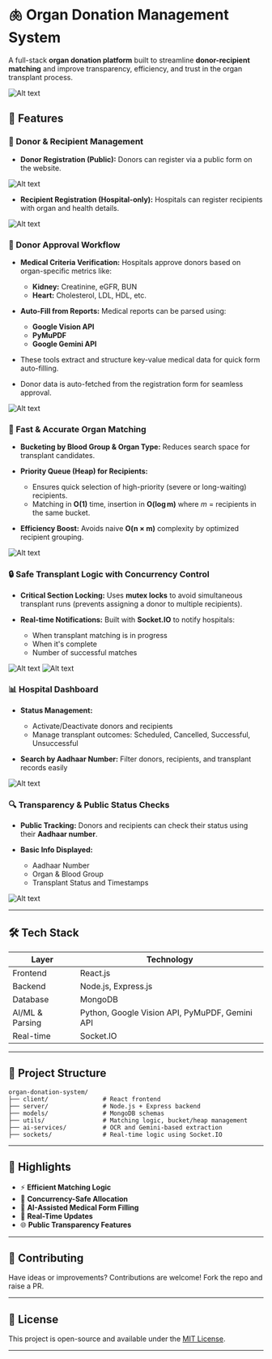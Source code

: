 # 🫁 Organ Donation Management System

A full-stack **organ donation platform** built to streamline **donor-recipient matching** and improve transparency, efficiency, and trust in the organ transplant process.

![Alt text](client/assets/readme%20images/home.png)

## 🚀 Features

### 👥 Donor & Recipient Management

* **Donor Registration (Public):** Donors can register via a public form on the website.

![Alt text](client/assets/readme%20images/donor_register.png)

* **Recipient Registration (Hospital-only):** Hospitals can register recipients with organ and health details.

![Alt text](client/assets/readme%20images/register_recipient.png)

### 🏥 Donor Approval Workflow

* **Medical Criteria Verification:** Hospitals approve donors based on organ-specific metrics like:

  * **Kidney:** Creatinine, eGFR, BUN
  * **Heart:** Cholesterol, LDL, HDL, etc.
* **Auto-Fill from Reports:** Medical reports can be parsed using:

  * **Google Vision API**
  * **PyMuPDF**
  * **Google Gemini API**
* These tools extract and structure key-value medical data for quick form auto-filling.
* Donor data is auto-fetched from the registration form for seamless approval.

![Alt text](client/assets/readme%20images/approve_donor_data_parsing.png)

### 🔄 Fast & Accurate Organ Matching

* **Bucketing by Blood Group & Organ Type:** Reduces search space for transplant candidates.
* **Priority Queue (Heap) for Recipients:**

  * Ensures quick selection of high-priority (severe or long-waiting) recipients.
  * Matching in **O(1)** time, insertion in **O(log m)** where *m* = recipients in the same bucket.
* **Efficiency Boost:** Avoids naive **O(n × m)** complexity by optimized recipient grouping.

![Alt text](client/assets/readme%20images/transplant_match_completed.png)

### 🔒 Safe Transplant Logic with Concurrency Control

* **Critical Section Locking:** Uses **mutex locks** to avoid simultaneous transplant runs (prevents assigning a donor to multiple recipients).
* **Real-time Notifications:** Built with **Socket.IO** to notify hospitals:

  * When transplant matching is in progress
  * When it's complete
  * Number of successful matches

![Alt text](client/assets/readme%20images/transplant_match_running.png)
![Alt text](client/assets/readme%20images/transplant_match_completed.png)

### 📊 Hospital Dashboard

* **Status Management:**

  * Activate/Deactivate donors and recipients
  * Manage transplant outcomes: Scheduled, Cancelled, Successful, Unsuccessful
* **Search by Aadhaar Number:** Filter donors, recipients, and transplant records easily

![Alt text](client/assets/readme%20images/Hospital%20Dashboard.png)

### 🔍 Transparency & Public Status Checks

* **Public Tracking:** Donors and recipients can check their status using their **Aadhaar number**.
* **Basic Info Displayed:**

  * Aadhaar Number
  * Organ & Blood Group
  * Transplant Status and Timestamps

![Alt text](client/assets/readme%20images/active%20donors.png)

---

## 🛠️ Tech Stack

| Layer           | Technology                                     |
| --------------- | ---------------------------------------------- |
| Frontend        | React.js                                       |
| Backend         | Node.js, Express.js                            |
| Database        | MongoDB                                        |
| AI/ML & Parsing | Python, Google Vision API, PyMuPDF, Gemini API |
| Real-time       | Socket.IO                                      |

---

## 📁 Project Structure

```
organ-donation-system/
├── client/               # React frontend
├── server/               # Node.js + Express backend
├── models/               # MongoDB schemas
├── utils/                # Matching logic, bucket/heap management
├── ai-services/          # OCR and Gemini-based extraction
├── sockets/              # Real-time logic using Socket.IO
```

---

## 📌 Highlights

* ⚡ **Efficient Matching Logic**
* 🔐 **Concurrency-Safe Allocation**
* 🤖 **AI-Assisted Medical Form Filling**
* 📡 **Real-Time Updates**
* 🌐 **Public Transparency Features**

---

## 📣 Contributing

Have ideas or improvements? Contributions are welcome! Fork the repo and raise a PR.

---

## 📄 License

This project is open-source and available under the [MIT License](LICENSE).

---